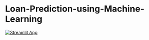 # Loan-Prediction-using-Machine-Learning



[![Streamlit App](https://static.streamlit.io/badges/streamlit_badge_black_white.svg)](https://share.streamlit.io/joshni34/loan-prediction-using-machine-learning/main/app.py)


